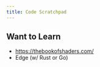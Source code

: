 ```yaml
---
title: Code Scratchpad
---
```


## Want to Learn

- https://thebookofshaders.com/
- Edge (w/ Rust or Go)